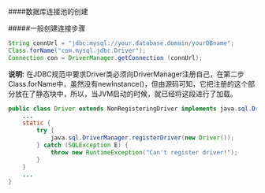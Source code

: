 ####数据库连接池的创建

#####一般创建连接步骤

```java
String connUrl = "jdbc:mysql://your.database.domain/yourDBname";
Class.forName("com.mysql.jdbc.Driver");
Connection con = DriverManager.getConnection (connUrl);
```
**说明:** 在JDBC规范中要求Driver类必须向DriverManager注册自己，在第二步Class.forName中，虽然没有newInstance()，但由源码可知，它把注册的这个部分放在了静态块中，所以，当JVM启动的时候，就已经将这段进行了加载。

```java
public class Driver extends NonRegisteringDriver implements java.sql.Driver {
	...
    static {
        try {
            java.sql.DriverManager.registerDriver(new Driver());
        } catch (SQLException E) {
            throw new RuntimeException("Can't register driver!");
        }
    }
    ...
}
```

